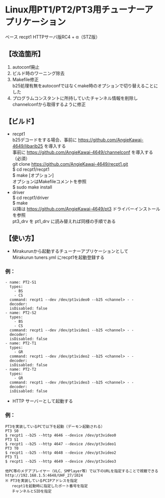 # Linux用PT1/PT2/PT3用チューナーアプリケーション

ベース recpt1 HTTPサーバ版RC4 + α（STZ版）

## 【改造箇所】
1. autoconf廃止
2. ビルド時のワーニング除去
3. Makefile修正  
   b25処理有無をautoconfではなくmake時のオプションで切り替えることにした
4. プログラムコンスタントに所持していたチャンネル情報を削除しchannelconfから取得するように修正

## 【ビルド】
- recpt1  
  b25デコードをする場合、事前に https://github.com/AngieKawai-4649/libarib25 を導入する  
  事前に https://github.com/AngieKawai-4649/channelconf を導入する（必須）  
  git clone https://github.com/AngieKawai-4649/recpt1.git  
  $ cd recpt1/recpt1  
  $ make [オプション]  
  オプションはMakefileコメントを参照  
  $ sudo make install  
- driver  
  $ cd recpt1/driver  
  $ make  
  以降は https://github.com/AngieKawai-4649/pt3 ドライバーインストールを参照  
  pt3_drv を pt1_drv に読み替えれば同様の手順である  

##  【使い方】
- Mirakurunから起動するチューナーアプリケーションとして  
  Mirakurun tuners.yml にrecpt1を起動登録する  
### 例：  
    - name: PT2-S1
      types:
        - BS
        - CS
      command: recpt1 --dev /dev/pt1video0 --b25 <channel> - -
      decoder:
      isDisabled: false
    - name: PT2-S2
      types:
        - BS
        - CS
      command: recpt1 --dev /dev/pt1video1 --b25 <channel> - -
      decoder:
      isDisabled: false
    - name: PT2-T1
      types:
        - GR
      command: recpt1 --dev /dev/pt1video2 --b25 <channel> - -
      decoder:
      isDisabled: false
    - name: PT2-T2
      types:
        - GR
      command: recpt1 --dev /dev/pt1video3 --b25 <channel> - -
      decoder:
      isDisabled: false
  - HTTP サーバーとして起動する
### 例：
    PT3を実装しているPCで以下を起動（デーモン起動される）
    PT3 S0
    $ recpt1 --b25 --http 4646 --device /dev/pt3video0
    PT3 S1
    $ recpt1 --b25 --http 4647 --device /dev/pt3video1
    PT3 T0
    $ recpt1 --b25 --http 4648 --device /dev/pt3video2
    PT3 T1
    $ recpt1 --b25 --http 4649 --device /dev/pt3video3

    他PC等のメデアプレイヤー（VLC、SMPlayer等）で以下のURLを指定することで視聴できる
    http://192.168.1.5:4648/UHF_27/1024
    ※ PT3を実装しているPCIPアドレスを指定
       recpt1を起動時に指定したポート番号を指定
       チャンネルとSIDを指定
   
    


